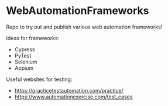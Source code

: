 # WebAutomationFrameworks

Repo to try out and publish various web automation frameworks!

Ideas for frameworks:
* Cypress
* PyTest
* Selenium
* Appium


Useful websites for testing:
* https://practicetestautomation.com/practice/
* https://www.automationexercise.com/test_cases